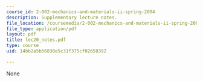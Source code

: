 ```yaml
---
course_id: 2-002-mechanics-and-materials-ii-spring-2004
description: Supplementary lecture notes.
file_location: /coursemedia/2-002-mechanics-and-materials-ii-spring-2004/14bb2a5b56838e5c31f375cf02658392_lec20_notes.pdf
file_type: application/pdf
layout: pdf
title: lec20_notes.pdf
type: course
uid: 14bb2a5b56838e5c31f375cf02658392

---
```

None